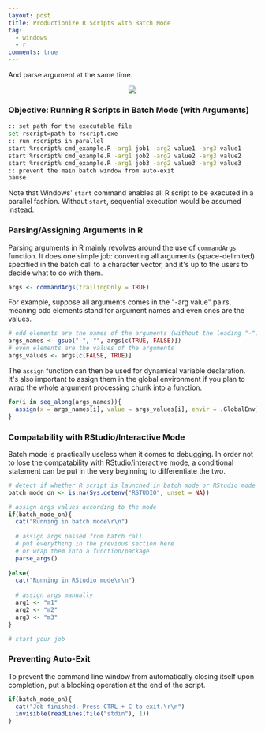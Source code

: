 ```yaml
---
layout: post
title: Productionize R Scripts with Batch Mode
tag:
  - windows
  - r
comments: true
---
```


And parse argument at the same time.

<p align="center">
  <img src="https://shawenyao.github.io/R/images/cmd_example.png" />
</p>

### Objective: Running R Scripts in Batch Mode (with Arguments)

```bash
:: set path for the executable file
set rscript=path-to-rscript.exe
:: run rscripts in parallel
start %rscript% cmd_example.R -arg1 job1 -arg2 value1 -arg3 value1
start %rscript% cmd_example.R -arg1 job2 -arg2 value2 -arg3 value2
start %rscript% cmd_example.R -arg1 job3 -arg2 value3 -arg3 value3
:: prevent the main batch window from auto-exit
pause
```
Note that Windows' `start` command enables all R script to be executed in a parallel fashion. Without `start`, sequential execution would be assumed instead.

### Parsing/Assigning Arguments in R
Parsing arguments in R mainly revolves around the use of `commandArgs` function. It does one simple job: converting all arguments (space-delimited) specified in the batch call to a character vector, and it's up to the users to decide what to do with them.
```r
args <- commandArgs(trailingOnly = TRUE)
```

For example, suppose all arguments comes in the "-arg value" pairs, meaning odd elements stand for argument names and even ones are the values.
```r
# odd elements are the names of the arguments (without the leading "-")
args_names <- gsub("-", "", args[c(TRUE, FALSE)])
# even elements are the values of the arguments
args_values <- args[c(FALSE, TRUE)]
```

The `assign` function can then be used for dynamical variable declaration. It's also important to assign them in the global environment if you plan to wrap the whole argument processing chunk into a function.
```r
for(i in seq_along(args_names)){
  assign(x = args_names[i], value = args_values[i], envir = .GlobalEnv)
}
```
  
### Compatability with RStudio/Interactive Mode
Batch mode is practically useless when it comes to debugging. In order not to lose the compatability with RStudio/interactive mode, a conditional statement can be put in the very beginning to differentiate the two.
```r
# detect if whether R script is launched in batch mode or RStudio mode
batch_mode_on <- is.na(Sys.getenv("RSTUDIO", unset = NA))

# assign args values according to the mode
if(batch_mode_on){
  cat("Running in batch mode\r\n")
  
  # assign args passed from batch call
  # put everything in the previous section here
  # or wrap them into a function/package
  parse_args()  
  
}else{
  cat("Running in RStudio mode\r\n")
  
  # assign args manually
  arg1 <- "m1"
  arg2 <- "m2"
  arg3 <- "m3"
}

# start your job
```

### Preventing Auto-Exit
To prevent the command line window from automatically closing itself upon completion, put a blocking operation at the end of the script.
```r
if(batch_mode_on){
  cat("Job finished. Press CTRL + C to exit.\r\n")
  invisible(readLines(file("stdin"), 1))
}
```

